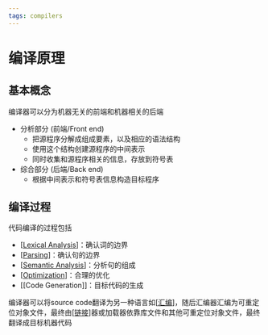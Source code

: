 ```yaml
---
tags: compilers
---
```

# 编译原理

## 基本概念

编译器可以分为机器无关的前端和机器相关的后端

- 分析部分 (前端/Front end)
  - 把源程序分解成组成要素，以及相应的语法结构
  - 使用这个结构创建源程序的中间表示
  - 同时收集和源程序相关的信息，存放到符号表
- 综合部分 (后端/Back end)
  - 根据中间表示和符号表信息构造目标程序

## 编译过程

代码编译的过程包括

- [[Lexical Analysis]]：确认词的边界
- [[Parsing]]：确认句的边界
- [[Semantic Analysis]]：分析句的组成
- [[Optimization]]：合理的优化
- [[Code Generation]]：目标代码的生成

编译器可以将source code翻译为另一种语言如[[汇编]]，随后汇编器汇编为可重定位对象文件，最终由[[链接]]器或加载器依靠库文件和其他可重定位对象文件，最终翻译成目标机器代码

[//begin]: # "Autogenerated link references for markdown compatibility"
[Lexical Analysis]: <procedure/Lexical Analysis.md> "词法分析"
[Parsing]: procedure/Parsing.md "语法分析"
[Semantic Analysis]: <procedure/Semantic Analysis.md> "语义分析"
[Optimization]: procedure/Optimization.md "Optimization"
[汇编]: ../csapp/汇编.md "程序的机器级表示"
[链接]: ../csapp/链接.md "链接"
[//end]: # "Autogenerated link references"
